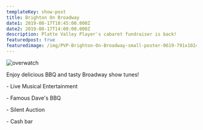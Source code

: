 ```yaml
---
templateKey: show-post
title: Brighton On Broadway
date1: 2019-08-17T10:45:00.000Z
date2: 2019-08-17T14:00:00.000Z
description: Platte Valley Player's cabaret fundraiser is back!
featuredpost: true
featuredimage: /img/PVP-Brighton-On-Broadway-small-poster-0619-791x1024.jpg
---
```

![overwatch](/img/PVP-Brighton-On-Broadway-small-poster-0619-791x1024.jpg)

Enjoy delicious BBQ and tasty Broadway show tunes!



\- Live Musical Entertainment

\- Famous Dave's BBQ

\- Silent Auction

\- Cash bar
